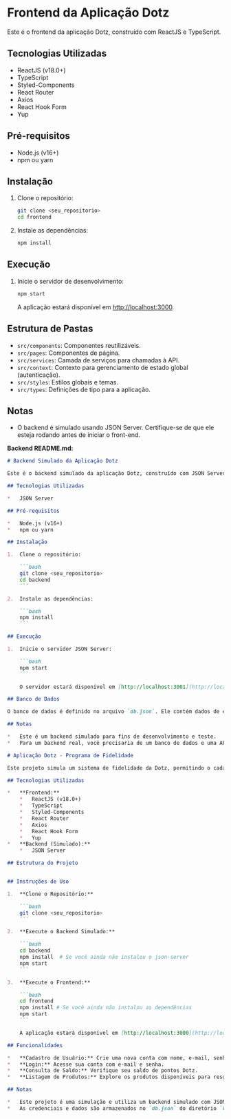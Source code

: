 # Frontend da Aplicação Dotz

Este é o frontend da aplicação Dotz, construído com ReactJS e TypeScript.

## Tecnologias Utilizadas

*   ReactJS (v18.0+)
*   TypeScript
*   Styled-Components
*   React Router
*   Axios
*   React Hook Form
*   Yup

## Pré-requisitos

*   Node.js (v16+)
*   npm ou yarn

## Instalação

1.  Clone o repositório:

    ```bash
    git clone <seu_repositorio>
    cd frontend
    ```

2.  Instale as dependências:

    ```bash
    npm install
    ```

## Execução

1.  Inicie o servidor de desenvolvimento:

    ```bash
    npm start
    ```

    A aplicação estará disponível em [http://localhost:3000](http://localhost:3000).

## Estrutura de Pastas

*   `src/components`: Componentes reutilizáveis.
*   `src/pages`: Componentes de página.
*   `src/services`: Camada de serviços para chamadas à API.
*   `src/context`: Contexto para gerenciamento de estado global (autenticação).
*   `src/styles`: Estilos globais e temas.
*   `src/types`: Definições de tipo para a aplicação.

## Notas

*   O backend é simulado usando JSON Server. Certifique-se de que ele esteja rodando antes de iniciar o front-end.

**Backend README.md:**

```markdown
# Backend Simulado da Aplicação Dotz

Este é o backend simulado da aplicação Dotz, construído com JSON Server.

## Tecnologias Utilizadas

*   JSON Server

## Pré-requisitos

*   Node.js (v16+)
*   npm ou yarn

## Instalação

1.  Clone o repositório:

    ```bash
    git clone <seu_repositorio>
    cd backend
    ```

2.  Instale as dependências:

    ```bash
    npm install
    ```

## Execução

1.  Inicie o servidor JSON Server:

    ```bash
    npm start
    ```

    O servidor estará disponível em [http://localhost:3001](http://localhost:3001).

## Banco de Dados

O banco de dados é definido no arquivo `db.json`. Ele contém dados de exemplo para usuários, produtos, categorias, subcategorias e transações.

## Notas

*   Este é um backend simulado para fins de desenvolvimento e teste.
*   Para um backend real, você precisaria de um banco de dados e uma API REST implementada com uma linguagem de programação como Node.js, Python, Java, etc.

# Aplicação Dotz - Programa de Fidelidade

Este projeto simula um sistema de fidelidade da Dotz, permitindo o cadastro de usuários, autenticação, consulta de saldo, listagem de produtos e resgate.

## Tecnologias Utilizadas

*   **Frontend:**
    *   ReactJS (v18.0+)
    *   TypeScript
    *   Styled-Components
    *   React Router
    *   Axios
    *   React Hook Form
    *   Yup
*   **Backend (Simulado):**
    *   JSON Server

## Estrutura do Projeto


## Instruções de Uso

1.  **Clone o Repositório:**

    ```bash
    git clone <seu_repositorio>
    ```

2.  **Execute o Backend Simulado:**

    ```bash
    cd backend
    npm install  # Se você ainda não instalou o json-server
    npm start
    ```

3.  **Execute o Frontend:**

    ```bash
    cd frontend
    npm install # Se você ainda não instalou as dependências
    npm start
    ```

    A aplicação estará disponível em [http://localhost:3000](http://localhost:3000).

## Funcionalidades

*   **Cadastro de Usuário:** Crie uma nova conta com nome, e-mail, senha e telefone.
*   **Login:** Acesse sua conta com e-mail e senha.
*   **Consulta de Saldo:** Verifique seu saldo de pontos Dotz.
*   **Listagem de Produtos:** Explore os produtos disponíveis para resgate.

## Notas

*   Este projeto é uma simulação e utiliza um backend simulado com JSON Server.
*   As credenciais e dados são armazenados no `db.json` do diretório `backend`.